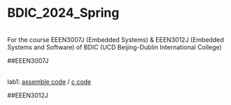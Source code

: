 # BDIC_2024_Spring

<br> For the course EEEN3007J (Embedded Systems) & EEEN3012J (Embedded Systems and Software) of BDIC (UCD Beijing-Dublin International College)

##EEEN3007J

<br> lab1: <a href="https://github.com](https://github.com/microa/BDIC_2024_Spring/blob/main/C8051F/Lab1/key2led_asm.asm)https://github.com/microa/BDIC_2024_Spring/blob/main/C8051F/Lab1/key2led_asm.asm" target="_blank">assemble code</a> / [c code]([https://github.com](https://github.com/microa/BDIC_2024_Spring/blob/main/C8051F/Lab1/key2led_c.c)https://github.com/microa/BDIC_2024_Spring/blob/main/C8051F/Lab1/key2led_c.c)

##EEEN3012J
